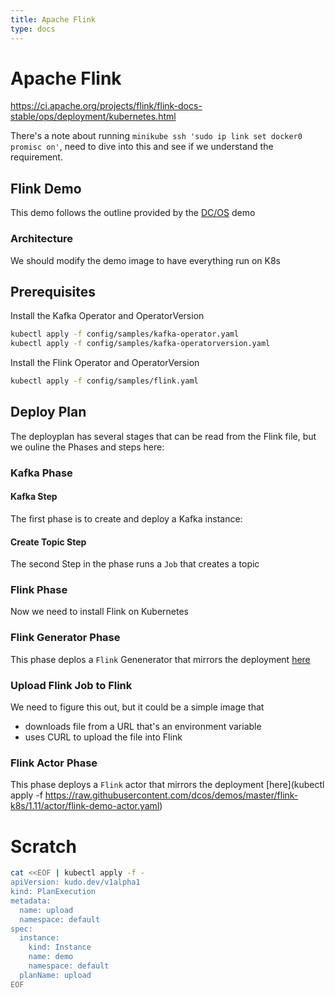 ```yaml
---
title: Apache Flink
type: docs
---
```


# Apache Flink

https://ci.apache.org/projects/flink/flink-docs-stable/ops/deployment/kubernetes.html

There's a note about running `minikube ssh 'sudo ip link set docker0 promisc on'`, need to dive into this and see if we understand the requirement.


## Flink Demo

This demo follows the outline provided by the [DC/OS](https://github.com/dcos/demos/tree/master/flink-k8s/1.11) demo

### Architecture

We should modify the demo image to have everything run on K8s

## Prerequisites

Install the Kafka Operator and OperatorVersion

```bash
kubectl apply -f config/samples/kafka-operator.yaml
kubectl apply -f config/samples/kafka-operatorversion.yaml
```

Install the Flink Operator and OperatorVersion
```bash
kubectl apply -f config/samples/flink.yaml
```


## Deploy Plan
The deployplan has several stages that can be read from the Flink file, but we ouline the Phases and steps here:

### Kafka Phase

#### Kafka Step
The first phase is to create and deploy a Kafka instance:

#### Create Topic Step

The second Step in the phase runs a `Job` that creates a topic

### Flink Phase

Now we need to install Flink on Kubernetes


### Flink Generator Phase

This phase deplos a `Flink` Genenerator that mirrors the deployment [here](https://github.com/dcos/demos/blob/master/flink-k8s/1.11/generator/flink-demo-generator.yaml)


### Upload Flink Job to Flink

We need to figure this out, but it could be a simple image that

* downloads file from a URL that's an environment variable
* uses CURL to upload the file into Flink

### Flink Actor Phase

This phase deploys a `Flink` actor that mirrors the deployment [here](kubectl apply -f https://raw.githubusercontent.com/dcos/demos/master/flink-k8s/1.11/actor/flink-demo-actor.yaml)



# Scratch
```bash
cat <<EOF | kubectl apply -f -
apiVersion: kudo.dev/v1alpha1
kind: PlanExecution
metadata:
  name: upload
  namespace: default
spec:
  instance:
    kind: Instance
    name: demo
    namespace: default
  planName: upload
EOF
```
